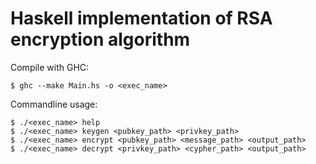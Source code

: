 Haskell implementation of RSA encryption algorithm
==================================================

Compile with GHC:

    $ ghc --make Main.hs -o <exec_name>

Commandline usage:

    $ ./<exec_name> help
    $ ./<exec_name> keygen <pubkey_path> <privkey_path>
    $ ./<exec_name> encrypt <pubkey_path> <message_path> <output_path>
    $ ./<exec_name> decrypt <privkey_path> <cypher_path> <output_path>